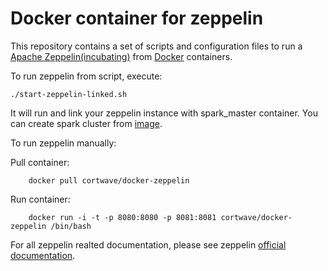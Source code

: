 Docker container for zeppelin
=================================

This repository contains a set of scripts and configuration files to run a [Apache Zeppelin(incubating)](https://zeppelin.incubator.apache.org/) from [Docker](https://www.docker.io/) containers.

To run zeppelin from script, execute:
```
./start-zeppelin-linked.sh
```

It will run and link your zeppelin instance with spark_master container. You can create spark cluster from [image](https://registry.hub.docker.com/u/cortwave/docker-spark/).

To run zeppelin manually:

Pull container:
```
	docker pull cortwave/docker-zeppelin
```

Run container: 
```
	docker run -i -t -p 8080:8080 -p 8081:8081 cortwave/docker-zeppelin /bin/bash
```

For all zeppelin realted documentation, please see zeppelin [official documentation](https://zeppelin.incubator.apache.org/docs/index.html).
